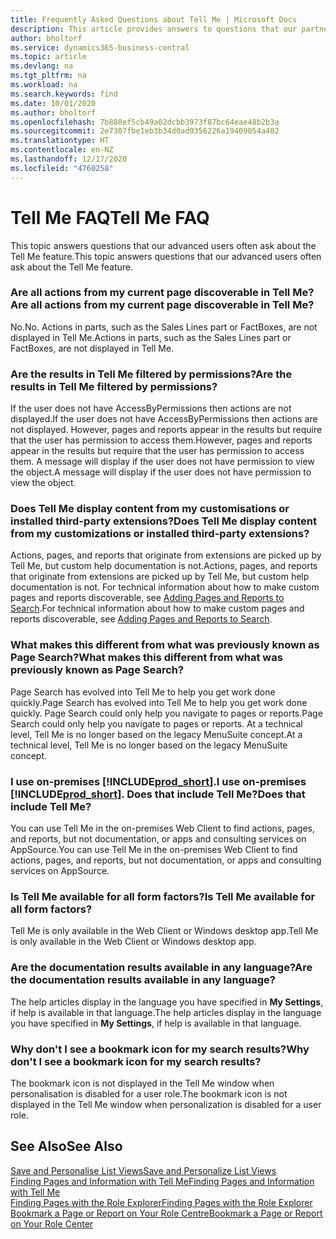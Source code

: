 ```yaml
---
title: Frequently Asked Questions about Tell Me | Microsoft Docs
description: This article provides answers to questions that our partners and customers often ask about Tell Me.
author: bholtorf
ms.service: dynamics365-business-central
ms.topic: article
ms.devlang: na
ms.tgt_pltfrm: na
ms.workload: na
ms.search.keywords: find
ms.date: 10/01/2020
ms.author: bholtorf
ms.openlocfilehash: 7b880ef5cb49a02dcbb3973f87bc64eae48b2b3a
ms.sourcegitcommit: 2e7307fbe1eb3b34d0ad9356226a19409054a402
ms.translationtype: HT
ms.contentlocale: en-NZ
ms.lasthandoff: 12/17/2020
ms.locfileid: "4760258"
---
```

# <a name="tell-me-faq"></a><span data-ttu-id="623a7-103">Tell Me FAQ</span><span class="sxs-lookup"><span data-stu-id="623a7-103">Tell Me FAQ</span></span>
<span data-ttu-id="623a7-104">This topic answers questions that our advanced users often ask about the Tell Me feature.</span><span class="sxs-lookup"><span data-stu-id="623a7-104">This topic answers questions that our advanced users often ask about the Tell Me feature.</span></span>

### <a name="are-all-actions-from-my-current-page-discoverable-in-tell-me"></a><span data-ttu-id="623a7-105">Are all actions from my current page discoverable in Tell Me?</span><span class="sxs-lookup"><span data-stu-id="623a7-105">Are all actions from my current page discoverable in Tell Me?</span></span>
<span data-ttu-id="623a7-106">No.</span><span class="sxs-lookup"><span data-stu-id="623a7-106">No.</span></span> <span data-ttu-id="623a7-107">Actions in parts, such as the Sales Lines part or FactBoxes, are not displayed in Tell Me.</span><span class="sxs-lookup"><span data-stu-id="623a7-107">Actions in parts, such as the Sales Lines part or FactBoxes, are not displayed in Tell Me.</span></span>

### <a name="are-the-results-in-tell-me-filtered-by-permissions"></a><span data-ttu-id="623a7-108">Are the results in Tell Me filtered by permissions?</span><span class="sxs-lookup"><span data-stu-id="623a7-108">Are the results in Tell Me filtered by permissions?</span></span>
<span data-ttu-id="623a7-109">If the user does not have AccessByPermissions then actions are not displayed.</span><span class="sxs-lookup"><span data-stu-id="623a7-109">If the user does not have AccessByPermissions then actions are not displayed.</span></span> <span data-ttu-id="623a7-110">However, pages and reports appear in the results but require that the user has permission to access them.</span><span class="sxs-lookup"><span data-stu-id="623a7-110">However, pages and reports appear in the results but require that the user has permission to access them.</span></span> <span data-ttu-id="623a7-111">A message will display if the user does not have permission to view the object.</span><span class="sxs-lookup"><span data-stu-id="623a7-111">A message will display if the user does not have permission to view the object.</span></span>

### <a name="does-tell-me-display-content-from-my-customizations-or-installed-third-party-extensions"></a><span data-ttu-id="623a7-112">Does Tell Me display content from my customisations or installed third-party extensions?</span><span class="sxs-lookup"><span data-stu-id="623a7-112">Does Tell Me display content from my customizations or installed third-party extensions?</span></span>
<span data-ttu-id="623a7-113">Actions, pages, and reports that originate from extensions are picked up by Tell Me, but custom help documentation is not.</span><span class="sxs-lookup"><span data-stu-id="623a7-113">Actions, pages, and reports that originate from extensions are picked up by Tell Me, but custom help documentation is not.</span></span> <span data-ttu-id="623a7-114">For technical information about how to make custom pages and reports discoverable, see [Adding Pages and Reports to Search](/dynamics365/business-central/dev-itpro/developer/devenv-al-menusuite-functionality).</span><span class="sxs-lookup"><span data-stu-id="623a7-114">For technical information about how to make custom pages and reports discoverable, see [Adding Pages and Reports to Search](/dynamics365/business-central/dev-itpro/developer/devenv-al-menusuite-functionality).</span></span>

### <a name="what-makes-this-different-from-what-was-previously-known-as-page-search"></a><span data-ttu-id="623a7-115">What makes this different from what was previously known as Page Search?</span><span class="sxs-lookup"><span data-stu-id="623a7-115">What makes this different from what was previously known as Page Search?</span></span>
<span data-ttu-id="623a7-116">Page Search has evolved into Tell Me to help you get work done quickly.</span><span class="sxs-lookup"><span data-stu-id="623a7-116">Page Search has evolved into Tell Me to help you get work done quickly.</span></span> <span data-ttu-id="623a7-117">Page Search could only help you navigate to pages or reports.</span><span class="sxs-lookup"><span data-stu-id="623a7-117">Page Search could only help you navigate to pages or reports.</span></span> <span data-ttu-id="623a7-118">At a technical level, Tell Me is no longer based on the legacy MenuSuite concept.</span><span class="sxs-lookup"><span data-stu-id="623a7-118">At a technical level, Tell Me is no longer based on the legacy MenuSuite concept.</span></span>

### <a name="i-use-on-premises-prod_short-does-that-include-tell-me"></a><span data-ttu-id="623a7-119">I use on-premises [!INCLUDE[prod_short](includes/prod_short.md)].</span><span class="sxs-lookup"><span data-stu-id="623a7-119">I use on-premises [!INCLUDE[prod_short](includes/prod_short.md)].</span></span> <span data-ttu-id="623a7-120">Does that include Tell Me?</span><span class="sxs-lookup"><span data-stu-id="623a7-120">Does that include Tell Me?</span></span>
<span data-ttu-id="623a7-121">You can use Tell Me in the on-premises Web Client to find actions, pages, and reports, but not documentation, or apps and consulting services on AppSource.</span><span class="sxs-lookup"><span data-stu-id="623a7-121">You can use Tell Me in the on-premises Web Client to find actions, pages, and reports, but not documentation, or apps and consulting services on AppSource.</span></span>

### <a name="is-tell-me-available-for-all-form-factors"></a><span data-ttu-id="623a7-122">Is Tell Me available for all form factors?</span><span class="sxs-lookup"><span data-stu-id="623a7-122">Is Tell Me available for all form factors?</span></span>
<span data-ttu-id="623a7-123">Tell Me is only available in the Web Client or Windows desktop app.</span><span class="sxs-lookup"><span data-stu-id="623a7-123">Tell Me is only available in the Web Client or Windows desktop app.</span></span>

### <a name="are-the-documentation-results-available-in-any-language"></a><span data-ttu-id="623a7-124">Are the documentation results available in any language?</span><span class="sxs-lookup"><span data-stu-id="623a7-124">Are the documentation results available in any language?</span></span>
<span data-ttu-id="623a7-125">The help articles display in the language you have specified in **My Settings**, if help is available in that language.</span><span class="sxs-lookup"><span data-stu-id="623a7-125">The help articles display in the language you have specified in **My Settings**, if help is available in that language.</span></span>

### <a name="why-dont-i-see-a-bookmark-icon-for-my-search-results"></a><span data-ttu-id="623a7-126">Why don't I see a bookmark icon for my search results?</span><span class="sxs-lookup"><span data-stu-id="623a7-126">Why don't I see a bookmark icon for my search results?</span></span>
<span data-ttu-id="623a7-127">The bookmark icon is not displayed in the Tell Me window when personalisation is disabled for a user role.</span><span class="sxs-lookup"><span data-stu-id="623a7-127">The bookmark icon is not displayed in the Tell Me window when personalization is disabled for a user role.</span></span>


## <a name="see-also"></a><span data-ttu-id="623a7-128">See Also</span><span class="sxs-lookup"><span data-stu-id="623a7-128">See Also</span></span>  
[<span data-ttu-id="623a7-129">Save and Personalise List Views</span><span class="sxs-lookup"><span data-stu-id="623a7-129">Save and Personalize List Views</span></span>](ui-views.md)  
[<span data-ttu-id="623a7-130">Finding Pages and Information with Tell Me</span><span class="sxs-lookup"><span data-stu-id="623a7-130">Finding Pages and Information with Tell Me</span></span>](ui-search.md)  
[<span data-ttu-id="623a7-131">Finding Pages with the Role Explorer</span><span class="sxs-lookup"><span data-stu-id="623a7-131">Finding Pages with the Role Explorer</span></span>](ui-role-explorer.md)  
[<span data-ttu-id="623a7-132">Bookmark a Page or Report on Your Role Centre</span><span class="sxs-lookup"><span data-stu-id="623a7-132">Bookmark a Page or Report on Your Role Center</span></span>](ui-bookmarks.md)
